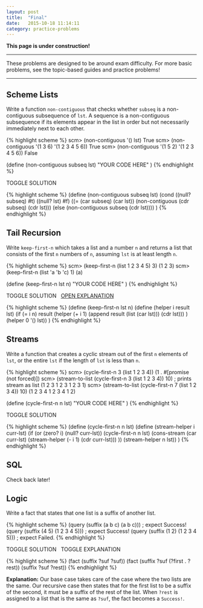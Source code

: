 ```yaml
---
layout: post
title:  "Final"
date:   2015-10-18 11:14:11
category: practice-problems
---
```


**This page is under construction!**

---

<p>These problems are designed to be around exam difficulty. For more basic problems, see the topic-based guides and practice problems!</p>

---

<a name="scheme-lists" class="anchor"></a>  
  
## Scheme Lists  
Write a function `non-contiguous` that checks whether `subseq` is a non-contiguous subsequence of `lst`. A sequence is a non-contiguous subsequence if its elements appear in the list in order but not necessarily immediately next to each other.

{% highlight scheme %}
scm> (non-contiguous '() lst)
True
scm> (non-contiguous '(1 3 6) '(1 2 3 4 5 6))
True
scm> (non-contiguous '(1 5 2) '(1 2 3 4 5 6))
False

(define (non-contiguous subseq lst)
    "YOUR CODE HERE"
)
{% endhighlight %}

<a class="solution-toggle btn btn-default">TOGGLE SOLUTION</a>

<div class="solution">
{% highlight scheme %}
(define (non-contiguous subseq lst)
    (cond ((null? subseq) #t)
          ((null? lst) #f)
          ((= (car subseq) (car lst)) (non-contiguous (cdr subseq) (cdr lst)))
          (else (non-contiguous subseq (cdr lst))))
    )
{% endhighlight %}
</div>

<a name="tail" class="anchor"></a>

## Tail Recursion  
Write `keep-first-n` which takes a list and a number `n` and returns a list that consists of the first `n` numbers of `n`, assuming `lst` is at least length `n`.


{% highlight scheme %}
scm> (keep-first-n (list 1 2 3 4 5) 3)
(1 2 3)
scm> (keep-first-n (list 'a 'b 'c) 1)
(a)

(define (keep-first-n lst n)
    "YOUR CODE HERE"
)
{% endhighlight %}

<a class="solution-toggle-2 btn btn-default">TOGGLE SOLUTION</a>&nbsp;&nbsp; <a class="btn btn-default" href="/cs61a/guides/tail-recursion.html#keep" target="_blank">OPEN EXPLANATION</a>

<div class="solution-2">
{% highlight scheme %}
(define (keep-first-n lst n)
    (define (helper i result lst)
        (if (= i n) result
            (helper (+ i 1) (append result (list (car lst))) (cdr lst)))
        )
      (helper 0 '() lst))
    )
{% endhighlight %}
</div>

<a name="stream" class="anchor"></a>

## Streams
Write a function that creates a cyclic stream out of the first `n` elements of `lst`, or the entire `lst` if the length of `lst` is less than `n`. 
  
{% highlight scheme %}
scm> (cycle-first-n 3 (list 1 2 3 4))
(1 . #[promise (not forced)])
scm> (stream-to-list (cycle-first-n 3 (list 1 2 3 4)) 10)  ; prints stream as list
(1 2 3 1 2 3 1 2 3 1)
scm> (stream-to-list (cycle-first-n 7 (list 1 2 3 4)) 10)
(1 2 3 4 1 2 3 4 1 2)

(define (cycle-first-n n lst)
    "YOUR CODE HERE"
)
{% endhighlight %}

<a class="solution-toggle-3 btn btn-default">TOGGLE SOLUTION</a>

<div class="solution-3">
{% highlight scheme %}
(define (cycle-first-n n lst)
    (define (stream-helper i curr-lst)
        (if (or (zero? i) (null? curr-lst))
            (cycle-first-n n lst)
            (cons-stream (car curr-lst) (stream-helper (- i 1) (cdr curr-lst)))
        ))
      (stream-helper n lst))
    )
{% endhighlight %}
</div>

<a name="sql" class="anchor"></a>

## SQL
Check back later!

<!-- <pre><code>(define (cycle-first-n n lst)
<span class="solution-4-prompt">  "YOUR CODE HERE"
)</span>
<span class="solution-4-p">  (define (stream-helper i curr-lst)
    (if (or (zero? i) (null? curr-lst))
        (cycle-first-n n lst)
        (cons-stream (car curr-lst) (stream-helper (- i 1) (cdr curr-lst)))
    ))
  (stream-helper n lst))
)</span></code></pre>
<a class="solution-toggle-4-p btn btn-default">TOGGLE SOLUTION</a> -->

<a name="logic" class="anchor"></a>

## Logic
Write a fact that states that one list is a suffix of another list.

{% highlight scheme %}
(query (suffix (a b c) (a b c)))
; expect Success!
(query (suffix (4 5) (1 2 3 4 5)))
; expect Success!
(query (suffix (1 2) (1 2 3 4 5)))
; expect Failed.
{% endhighlight %}

<a class="solution-toggle-5 btn btn-default">TOGGLE SOLUTION</a> &nbsp;
<a class="solution-toggle-6 btn btn-default">TOGGLE EXPLANATION</a>

<div class="solution-5">
{% highlight scheme %}
(fact (suffix ?suf ?suf))
(fact (suffix ?suf (?first . ?rest))
      (suffix ?suf ?rest))
{% endhighlight %}
</div>

<p class="solution-6">
    <b>Explanation:</b> Our base case takes care of the case where the two lists are the same. Our recursive case then states that for the first list to be a suffix of the second, it must be a suffix of the rest of the list. When <code>?rest</code> is assigned to a list that is the same as <code>?suf</code>, the fact becomes a <code>Success!</code>.
</p>

